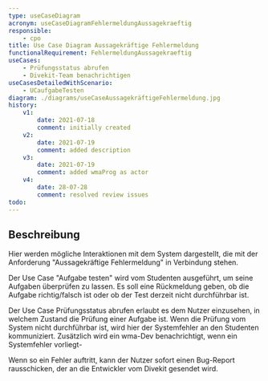```yaml
---
type: useCaseDiagram
acronym: useCaseDiagramFehlermeldungAussagekraeftig
responsible: 
    - cpo
title: Use Case Diagram Aussagekräftige Fehlermeldung
functionalRequirement: FehlermeldungAussagekraeftig
useCases:
    - Prüfungsstatus abrufen
    - Divekit-Team benachrichtigen 
useCasesDetailedWithScenario:
    - UCaufgabeTesten 
diagram: ./diagrams/useCaseAussagekräftigeFehlermeldung.jpg
history:
    v1:
        date: 2021-07-18
        comment: initially created
    v2:
        date: 2021-07-19
        comment: added description
    v3:
        date: 2021-07-19
        comment: added wmaProg as actor 
    v4: 
        date: 28-07-28
        comment: resolved review issues
todo: 
---
```


## Beschreibung

Hier werden mögliche Interaktionen mit dem System dargestellt, die mit der Anforderung "Aussagekräftige Fehlermeldung"
in Verbindung stehen. 

Der Use Case "Aufgabe testen" wird vom Studenten ausgeführt, um seine Aufgaben überprüfen zu lassen. Es soll eine 
Rückmeldung geben, ob die Aufgabe richtig/falsch ist oder ob der Test derzeit nicht durchführbar ist.

Der Use Case Prüfungsstatus abrufen erlaubt es dem Nutzer einzusehen, in welchem Zustand die Prüfung einer Aufgabe ist. Wenn die
Prüfung vom System nicht durchführbar ist, wird hier der Systemfehler an den Studenten kommuniziert. Zusätzlich wird ein wma-Dev benachrichtigt,
wenn ein Systemfehler vorliegt-

Wenn so ein Fehler auftritt, kann der Nutzer sofort einen Bug-Report rausschicken, der an die Entwickler vom Divekit
gesendet wird. 


